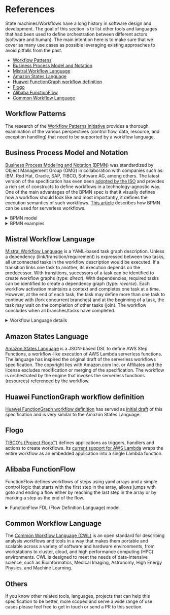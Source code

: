 # References

State machines/Workflows have a long history in software design and development. The goal of this section is to list other tools and languages that had been used to define orchestration between different actors (software and human). The main intention here is to make sure that we cover as many use cases as possible leveraging existing approaches to avoid pitfalls from the past.

- [Workflow Patterns](#Workflow-Patterns)
- [Business Process Model and Notation](#Business-Process-Model-and-Notation)
- [Mistral Workflow Language](#Mistral-Workflow-Language)
- [Amazon States Language](#Amazon-States-Language)
- [Huawei FunctionGraph workflow definition](#Huawei-FunctionGraph-workflow-definition)
- [Flogo](#Flogo)
- [Alibaba FunctionFlow](#Alibaba-FunctionFlow)
- [Common Workflow Language](#Common-Workflow-Language)

## Workflow Patterns
The research of the [Workflow Patterns Initiative](http://www.workflowpatterns.com/) provides a thorough examination of the various perspectives (control flow, data, resource, and exception handling) that need to be supported by a workflow language.

## Business Process Model and Notation

[Business Process Modeling and Notation (BPMN)](https://www.omg.org/spec/BPMN/) was standardized by Object Management Group (OMG) in collaboration with companies such as: IBM, Red Hat, Oracle, SAP, TIBCO, Software AG, among others. The latest version of the specification has even been [adopted by the ISO](https://www.iso.org/standard/62652.html) and provides a rich set of constructs to define workflows in a technology-agnostic way. One of the main advantages of the BPMN spec is that it visually defines how a workflow should look like and most importantly, it defines the execution semantics of such workflows. [This article](https://www.esentri.com/bpmn-and-serverless-workflows/) describes how BPMN can be used for serverless workflows.

<details>
  <summary>BPMN model</summary>

  BPMN provides the following entities to define workflows:

- Tasks: Orchestrate interactions between systems and people
- User Task
  - Service Task
  - Business Rule Task
- Events: Emitting and catching events that are relevant to a workflow instance
  - Condition Events
  - Message Event: Enable communication between different workflow instances
    - Throw
    - Catch
  - Timer Events
- Gateways: Enable fork/join behaviors based on certain condition
  - Exclusive
  - Parallel
  - Complex
- Aggregation: Provide a mechanism to deal with complexity when workflows become to large to understand
  - Embedded Sub Process
  - Call Activity

The [BPMN specification](https://www.omg.org/spec/BPMN/) provides XML Schemas for defining and validating workflow definitions.
</details>

<details>
  <summary>BPMN examples</summary>

  Here are BPMN diagrams covering two examples listed in the [Serverless Workflow Specification - Use Cases](../usecases/README.md) section:

  **Loan Approval Workflow**

  ![Loan Approval Example](../media/references/loan-approval-workflow.png)

  You can find the BPMN XML which can be executed in a number of Open Source and Proprietary engines [here](../media/references/loan-approval-workflow.bpmn)

  **Travel Booking Workflow**

  ![Travel Booking Example](../media/references/travel-booking-workflow.png)

  You can find the BPMN XML which can be executed in a number of Open Source and Proprietary engines [here](../media/references/travel-booking-workflow.bpmn)
</details>

## Mistral Workflow Language

[Mistral Workflow Language](https://docs.openstack.org/mistral/latest/user/wf_lang_v2.html) is a YAML-based task graph description. Unless a dependency (link/transition/requirement) is expressed between two tasks, all unconnected tasks in the workflow description would be executed. If a transition links one task to another, its execution depends on the predecessor. With transitions, successors of a task can be identified to create workflow graphs (type: *direct*). With dependencies, required tasks can be identified to create a dependency graph (type: *reverse*). Each workflow activation maintains a context and completes one task at a time. However, at the end of each task, the task may define more than one task to continue with (fork concurrent branches) and at the beginning of a task, the task may wait on the completion of other tasks (join). The workflow concludes when all branches/tasks have completed.

<details>
  <summary>Workflow Language details</summary>
  A workflow describes a task graph, i.e. it consists of tasks that can be linked with transitions.

**Workflow:**

- type (direct or reverse)
- description
- input (required input parameters and optional default values)
- output (construct an output from the final context content)
- output-on-error (same as output but when the workflow goes into error)
- task-defaults (defaults for all tasks, unless tasks overwrites)
  - pause-before
  - wait-before
  - wait-after
  - timeout
  - retry
  - concurrency

    *direct-only*
  - on-error (list of tasks which will run if the task has completed with an error)
  - on-success (list of tasks which will run if the task has completed successfully)
  - on-complete (regardless if successful or not)

    *reverse-only*
  - requires (for reverse workflows that express requires-dependencies instead of on-xxx forward control)
- tasks (dictionary of all tasks)

**Task:**

- name
- description
- action or workflow, otherwise it's a no-op
- input (constructs action/subworkflow input parameters from the context of the task)
- publish (decides which action/subworkflow outputs are put into the context)
- publish-on-error
- with-items (processes items of a collection, i.e. the action/workflow executes multiple times)
- keep-result (can be used to discard the action/subworkflow output)
- target (which worker should execute the task)
- pause-before
- wait-before
- wait-after
- fail-on
- timeout
- retry (with count, delay, break-on, continue-on)
- concurrency (max concurrent actions, see with-items)

</details>

## Amazon States Language

[Amazon States Language](https://states-language.net/spec.html) is a JSON-based DSL to define AWS Step Functions, a workflow-like execution of AWS Lambda serverless functions. The language has inspired the original draft of the serverless workflows specification. The copyright lies with Amazon.com Inc. or Affiliates and the license excludes modification or merging of the specification. The workflow is orchestrated by the engine that invokes the serverless functions (resources) referenced by the workflow.

## Huawei FunctionGraph workflow definition

[Huawei FunctionGraph workflow definition](https://support.huaweicloud.com/en-us/productdesc-functiongraph/functiongraph_01_0100.html) has served as [initial draft](https://github.com/cncf/wg-serverless/commit/e42aaabb2c5dd78d0bd638b5cc8be0cd771101a4#diff-bc18ddd43c9fef122edf80ec220f04bb) of this specification and is very similar to the Amazon States Language.

## Flogo

[TIBCO's (Project Flogo&trade;)](http://www.flogo.io) defines applications as triggers, handlers and actions to create workflows. Its [current support for AWS Lambda](https://tibcosoftware.github.io/flogo/labs/flogo-lambda/) wraps the entire workflow as an embedded application into a single Lambda function.

## Alibaba FunctionFlow

FunctionFlow defines workflows of steps using yaml arrays and a simple control logic that starts with the first step in the array, allows jumps with goto and ending a flow either by reaching the last step in the array or by marking a step as the end of the flow.

<details>
  <summary>FunctionFlow FDL (Flow Definition Language) model</summary>

  The language is documented [here](https://help.aliyun.com/document_detail/122492.html).
  The following entities have been extracted from [fnf examples](https://github.com/awesome-fnf).

  Each flow activation maintains a context addressable with XPath (JSONPath). The event that has triggered the execution is provided in $.input, outputs of serverless functions are available in $.local and unless outputMappings are specified, $.local is passed on.

flow:

- steps lists the steps to be executed (using goto)
- outputMappings to map the workflow output to a response

step types:

- task (invoke serverless function)
  - resourceArn that points to the function
  - inputMappings to map input data to parameters of the serverless function
  - retry to retry on errors or outcomes that retry the execution with backing-off intervals and number of attempts
  - catch to jump to a different state upon errors
- succeed (an end state)
- fail (an end state)
- wait
- pass (useful for mapping of data)
- choice
  - inputMappings
  - choices (condition + goto)
  - default
- parallel
- foreach
  - inputMappings
  - iterationMapping (to define branching)

  </details>

## Common Workflow Language

The [Common Workflow Language (CWL)](https://www.commonwl.org/) is an open standard for describing analysis workflows and tools in a way that makes them portable and scalable across a variety of software and hardware environments, from workstations to cluster, cloud, and high performance computing (HPC) environments. CWL is designed to meet the needs of data-intensive science, such as Bioinformatics, Medical Imaging, Astronomy, High Energy Physics, and Machine Learning.

## Others

If you know other related tools, languages, projects that can help this specification to be better, more scoped and serve a wide range of use cases please feel free to get in touch or send a PR to this section.
